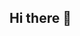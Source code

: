 ## Hi there 👋

<!--
**mariadc21/mariadc21** is a ✨ _special_ ✨ repository because its `README.md` (this file) appears on your GitHub profile.

I'm a first gen senior at Queens University of Charlotte, double majoring in Data Analytics and Business with a concentration in branding and messaging. I am interested in both digital marketing and tech, and I hope to someday work in a place that combines these interest. I am currently working with a friend on starting a frelancing marketing company, combining our love for marketing and social media with and helping small businesses grow. As a expand my abilities in analytics I hope to use it in helping small businesses grow there marketing. 

